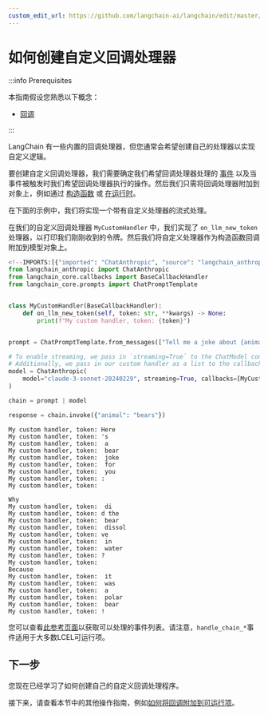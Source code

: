 ```yaml
---
custom_edit_url: https://github.com/langchain-ai/langchain/edit/master/docs/docs/how_to/custom_callbacks.ipynb
---
```

# 如何创建自定义回调处理器

:::info Prerequisites

本指南假设您熟悉以下概念：

- [回调](/docs/concepts/#callbacks)

:::

LangChain 有一些内置的回调处理器，但您通常会希望创建自己的处理器以实现自定义逻辑。

要创建自定义回调处理器，我们需要确定我们希望回调处理器处理的 [事件](https://python.langchain.com/api_reference/core/callbacks/langchain_core.callbacks.base.BaseCallbackHandler.html#langchain-core-callbacks-base-basecallbackhandler) 以及当事件被触发时我们希望回调处理器执行的操作。然后我们只需将回调处理器附加到对象上，例如通过 [构造函数](/docs/how_to/callbacks_constructor) 或 [在运行时](/docs/how_to/callbacks_runtime)。

在下面的示例中，我们将实现一个带有自定义处理器的流式处理。

在我们的自定义回调处理器 `MyCustomHandler` 中，我们实现了 `on_llm_new_token` 处理器，以打印我们刚刚收到的令牌。然后我们将自定义处理器作为构造函数回调附加到模型对象上。


```python
<!--IMPORTS:[{"imported": "ChatAnthropic", "source": "langchain_anthropic", "docs": "https://python.langchain.com/api_reference/anthropic/chat_models/langchain_anthropic.chat_models.ChatAnthropic.html", "title": "How to create custom callback handlers"}, {"imported": "BaseCallbackHandler", "source": "langchain_core.callbacks", "docs": "https://python.langchain.com/api_reference/core/callbacks/langchain_core.callbacks.base.BaseCallbackHandler.html", "title": "How to create custom callback handlers"}, {"imported": "ChatPromptTemplate", "source": "langchain_core.prompts", "docs": "https://python.langchain.com/api_reference/core/prompts/langchain_core.prompts.chat.ChatPromptTemplate.html", "title": "How to create custom callback handlers"}]-->
from langchain_anthropic import ChatAnthropic
from langchain_core.callbacks import BaseCallbackHandler
from langchain_core.prompts import ChatPromptTemplate


class MyCustomHandler(BaseCallbackHandler):
    def on_llm_new_token(self, token: str, **kwargs) -> None:
        print(f"My custom handler, token: {token}")


prompt = ChatPromptTemplate.from_messages(["Tell me a joke about {animal}"])

# To enable streaming, we pass in `streaming=True` to the ChatModel constructor
# Additionally, we pass in our custom handler as a list to the callbacks parameter
model = ChatAnthropic(
    model="claude-3-sonnet-20240229", streaming=True, callbacks=[MyCustomHandler()]
)

chain = prompt | model

response = chain.invoke({"animal": "bears"})
```
```output
My custom handler, token: Here
My custom handler, token: 's
My custom handler, token:  a
My custom handler, token:  bear
My custom handler, token:  joke
My custom handler, token:  for
My custom handler, token:  you
My custom handler, token: :
My custom handler, token: 

Why
My custom handler, token:  di
My custom handler, token: d the
My custom handler, token:  bear
My custom handler, token:  dissol
My custom handler, token: ve
My custom handler, token:  in
My custom handler, token:  water
My custom handler, token: ?
My custom handler, token: 
Because
My custom handler, token:  it
My custom handler, token:  was
My custom handler, token:  a
My custom handler, token:  polar
My custom handler, token:  bear
My custom handler, token: !
```
您可以查看[此参考页面](https://python.langchain.com/api_reference/core/callbacks/langchain_core.callbacks.base.BaseCallbackHandler.html#langchain-core-callbacks-base-basecallbackhandler)以获取可以处理的事件列表。请注意，`handle_chain_*`事件适用于大多数LCEL可运行项。

## 下一步

您现在已经学习了如何创建自己的自定义回调处理程序。

接下来，请查看本节中的其他操作指南，例如[如何将回调附加到可运行项](/docs/how_to/callbacks_attach)。
